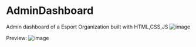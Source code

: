 # AdminDashboard
Admin dashboard of a Esport Organization built with HTML,CSS,JS
![image](https://github.com/KishorEcsT/AdminDashboard/assets/107756244/1b857167-6f50-4114-b0c0-55374e7a5156)

Preview:
![image](https://github.com/KishorEcsT/AdminDashboard/assets/107756244/061fd9f6-b33c-4cfc-9d13-cc34b29556aa)

